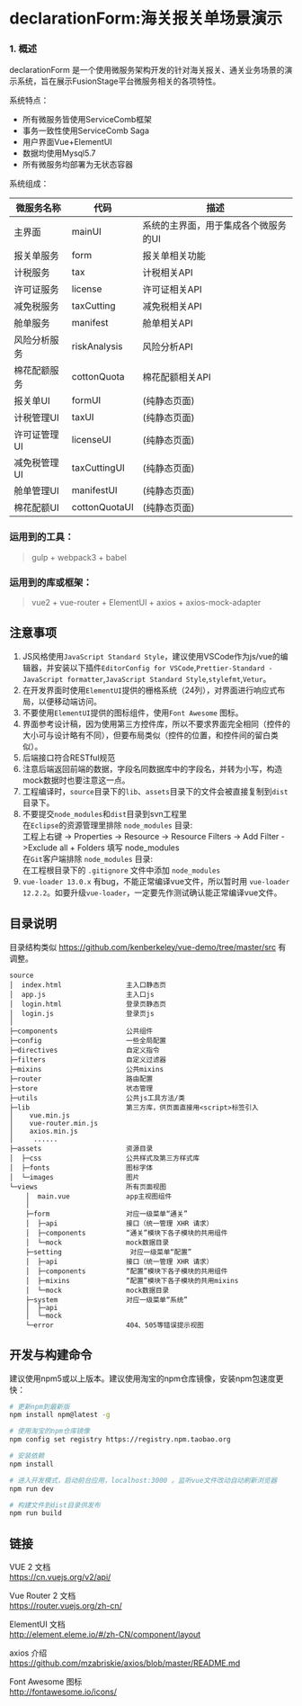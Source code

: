 # declarationForm:海关报关单场景演示

### 1. 概述
declarationForm 是一个使用微服务架构开发的针对海关报关、通关业务场景的演示系统，旨在展示FusionStage平台微服务相关的各项特性。

系统特点：
- 所有微服务皆使用ServiceComb框架
- 事务一致性使用ServiceComb Saga
- 用户界面Vue+ElementUI
- 数据均使用Mysql5.7
- 所有微服务均部署为无状态容器

系统组成：

|微服务名称  |代码         |描述                                |
|------------|-------------|------------------------------------|
|主界面      |mainUI       |系统的主界面，用于集成各个微服务的UI|
|报关单服务  |form         |报关单相关功能                      |
|计税服务    |tax          |计税相关API                         |
|许可证服务  |license      |许可证相关API                       |
|减免税服务  |taxCutting   |减免税相关API                       |
|舱单服务    |manifest     |舱单相关API                         |
|风险分析服务|riskAnalysis |风险分析API                         |
|棉花配额服务|cottonQuota  |棉花配额相关API                     |
|报关单UI    |formUI       |(纯静态页面)                        |
|计税管理UI  |taxUI        |(纯静态页面)                        |
|许可证管理UI|licenseUI    |(纯静态页面)                        |
|减免税管理UI|taxCuttingUI |(纯静态页面)                        |
|舱单管理UI  |manifestUI   |(纯静态页面)                        |
|棉花配额UI  |cottonQuotaUI|(纯静态页面)                        |


### 运用到的工具：
> gulp + webpack3 + babel 
### 运用到的库或框架：
> vue2 + vue-router + ElementUI + axios + axios-mock-adapter

## 注意事项
1. JS风格使用`JavaScript Standard Style`，建议使用VSCode作为js/vue的编辑器，并安装以下插件`EditorConfig for VSCode`,`Prettier-Standard - JavaScript formatter`,`JavaScript Standard Style`,`stylefmt`,`Vetur`。
1. 在开发界面时使用`ElementUI`提供的栅格系统（24列），对界面进行响应式布局，以便移动端访问。
1. 不要使用`ElementUI`提供的图标组件，使用`Font Awesome` 图标。
1. 界面参考设计稿，因为使用第三方控件库，所以不要求界面完全相同（控件的大小可与设计略有不同），但要布局类似（控件的位置，和控件间的留白类似）。
1. 后端接口符合RESTful规范
1. 注意后端返回前端的数据，字段名同数据库中的字段名，并转为小写，构造mock数据时也要注意这一点。
1. 工程编译时，`source`目录下的`lib`、`assets`目录下的文件会被直接复制到`dist`目录下。
1. 不要提交`node_modules`和`dist`目录到svn工程里  
在`Eclipse`的资源管理里排除 `node_modules` 目录:  
工程上右键 -> Properties -> Resource -> Resource Filters -> Add Filter ->Exclude all + Folders 填写 node_modules  
在`Git`客户端排除 `node_modules` 目录:  
在工程根目录下的 `.gitignore` 文件中添加 `node_modules`
1. `vue-loader 13.0.x` 有bug，不能正常编译vue文件，所以暂时用 `vue-loader 12.2.2`。如要升级`vue-loader`，一定要先作测试确认能正常编译vue文件。

## 目录说明
目录结构类似 https://github.com/kenberkeley/vue-demo/tree/master/src 有调整。

```
source
│  index.html                主入口静态页
│  app.js                    主入口js
│  login.html                登录页静态页
│  login.js                  登录页js
│  
├─components                 公共组件
├─config                     一些全局配置
├─directives                 自定义指令
├─filters                    自定义过滤器
├─mixins                     公共mixins
├─router                     路由配置
├─store                      状态管理
├─utils                      公共js工具方法/类
├─lib                        第三方库，供页面直接用<script>标签引入
│    vue.min.js
│    vue-router.min.js
│    axios.min.js
│     ......
├─assets                     资源目录
│  ├─css                     公共样式及第三方样式库
│  ├─fonts                   图标字体
│  └─images                  图片
└─views                      所有页面视图
    │  main.vue              app主视图组件
    │
    ├─form                   对应一级菜单“通关”
    │  ├─api                 接口（统一管理 XHR 请求）
    │  ├─components          “通关”模块下各子模块的共用组件
    │  └─mock                mock数据目录
    ├─setting                 对应一级菜单“配置”
    │  ├─api                 接口（统一管理 XHR 请求）
    │  ├─components          “配置”模块下各子模块的共用组件
    │  ├─mixins              “配置”模块下各子模块的共用mixins
    │  └─mock                mock数据目录
    ├─system                 对应一级菜单“系统”
    │  ├─api
    │  └─mock
    └─error                  404、505等错误提示视图
```

## 开发与构建命令
建议使用npm5或以上版本。建议使用淘宝的npm仓库镜像，安装npm包速度更快：

```bash
# 更新npm到最新版   
npm install npm@latest -g

# 使用淘宝的npm仓库镜像   
npm config set registry https://registry.npm.taobao.org

```

```bash
# 安装依赖   
npm install

# 进入开发模式，启动前台应用，localhost:3000 。监听vue文件改动自动刷新浏览器  
npm run dev

# 构建文件到dist目录供发布  
npm run build

```

## 链接
VUE 2 文档  
https://cn.vuejs.org/v2/api/  

Vue Router 2 文档  
https://router.vuejs.org/zh-cn/  

ElementUI 文档  
http://element.eleme.io/#/zh-CN/component/layout 

axios 介绍  
https://github.com/mzabriskie/axios/blob/master/README.md  

Font Awesome 图标  
http://fontawesome.io/icons/  
